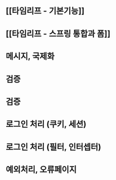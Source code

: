 ## [[타임리프 - 기본기능]]
## [[타임리프 - 스프링 통합과 폼]]
## 메시지, 국제화
## 검증
## 검증
## 로그인 처리 (쿠키, 세션)
## 로그인 처리 (필터, 인터셉터)
## 예외처리, 오류페이지

